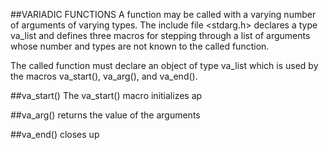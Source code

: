 ##VARIADIC FUNCTIONS
A function may be called with a varying number of arguments of varying types. The include file <stdarg.h> declares a type va_list and defines three macros for stepping through a list of arguments whose number and types are not known to the called function.

The called function must declare an object of type va_list which is used by the macros va_start(), va_arg(), and va_end().

##va_start()
The va_start() macro initializes ap 

##va_arg()
returns the value of the arguments

##va_end()
closes up 

